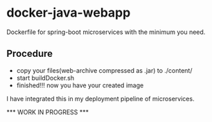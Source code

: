 # docker-java-webapp
Dockerfile for spring-boot microservices with the minimum you need.

## Procedure
* copy your files(web-archive compressed as .jar) to ./content/
* start buildDocker.sh <servicename>
* finished!!! now you have your created image

I have integrated this in my deployment pipeline of microservices.


*** WORK IN PROGRESS ***
